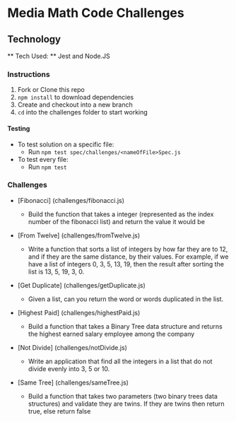 # Media Math Code Challenges

## Technology
** Tech Used: ** Jest and Node.JS

  ### Instructions

  1. Fork or Clone this repo
  2. `npm install` to download dependencies
  3. Create and checkout into a new branch
  4. `cd` into the challenges folder to start working


  #### Testing

  - To test solution on a specific file:
    - Run `npm test spec/challenges/<nameOfFile>Spec.js`
  - To test every file:
    - Run `npm test`

  ### Challenges

- [Fibonacci] (challenges/fibonacci.js)
  - Build the function that takes a integer (represented as the index number of the fibonacci list) and return the value it would be

- [From Twelve] (challenges/fromTwelve.js)
  - Write a function that sorts a list of integers by how far they are to 12,
  and if they are the same distance, by their values. For example,
  if we have a list of integers 0, 3, 5, 13, 19, then the result after sorting the list is 13, 5, 19, 3, 0.

- [Get Duplicate] (challenges/getDuplicate.js)
    - Given a list, can you return the word or words duplicated in the list.

- [Highest Paid] (challenges/highestPaid.js)
  - Build a function that takes a Binary Tree data structure and returns the highest earned salary employee among the company

- [Not Divide] (challenges/notDivide.js)
  - Write an application that find all the integers in a list that do not divide evenly into 3, 5 or 10.

- [Same Tree] (challenges/sameTree.js)
  - Build a function that takes two parameters (two binary trees data structures) and validate they are twins. If they are twins then return true, else return false
